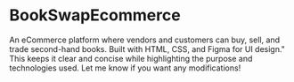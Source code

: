 # BookSwapEcommerce
An eCommerce platform where vendors and customers can buy, sell, and trade second-hand books. Built with HTML, CSS, and Figma for UI design."  This keeps it clear and concise while highlighting the purpose and technologies used. Let me know if you want any modifications! 
